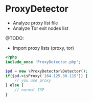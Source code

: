 # ProxyDetector

* Analyze proxy list file
* Analyze Tor exit nodes list

@TODO:
* Import proxy lists (proxy, tor)

```php
<?php
include_once 'ProxyDetector.php';

$pd = new \ProxyDetector\Detector();
if($pd->isProxy('164.125.38.115')) {
    // you use proxy
} else {
    // normal ISP
}
```
